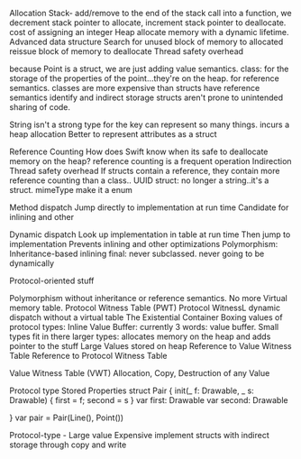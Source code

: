 Allocation
  Stack- add/remove to the end of the stack
  call into a function, we decrement stack pointer to allocate, increment stack pointer to deallocate.
    cost of assigning an integer
  Heap
    allocate memory with a dynamic lifetime.
    Advanced data structure
    Search for unused block of memory to allocated
    reissue block of memory to deallocate
    Thread safety overhead

  because Point is a struct, we are just adding
    value semantics.
  class:
    for the storage of the properties of the point...they're on the heap.
      for reference semantics.
  classes are more expensive than structs
    have reference semantics
    identify and indirect storage
    structs aren't prone to unintended sharing of code.

  String isn't a strong type for the key
    can represent so many things.
      incurs a heap allocation
    Better to represent attributes as a struct

Reference Counting
  How does Swift know when its safe to deallocate memory on the heap?
    reference counting is a frequent operation
      Indirection
      Thread safety overhead
  If structs contain a reference, they contain more reference counting than a class..
    UUID struct: no longer a string..it's a struct.
    mimeType
      make it a enum

Method dispatch
  Jump directly to implementation at run time
  Candidate for inlining and other

  Dynamic dispatch
    Look up implementation in table at run time
    Then jump to implementation
    Prevents inlining and other optimizations
    Polymorphism:
      Inheritance-based
  inlining
    final: never subclassed. never going to be dynamically
    
Protocol-oriented stuff

  Polymorphism without inheritance or reference semantics.
    No more Virtual memory table.
  Protocol Witness Table (PWT)
    Protocol WitnessL dynamic dispatch without a virtual table
  The Existential Container
    Boxing values of protocol types:
      Inline Value Buffer: currently 3 words: value buffer.
        Small types fit in there
        larger types: allocates memory on the heap and adds pointer to the stuff
      Large Values stored on heap
      Reference to Value Witness Table
      Reference to Protocol Witness Table

  Value Witness Table (VWT)
    Allocation, Copy, Destruction of any Value

Protocol type Stored Properties
  struct Pair {
    init(_ f: Drawable, _ s: Drawable) {
      first = f; second = s
    }
    var first: Drawable
    var second: Drawable

  }
  var pair = Pair(Line(), Point())

Protocol-type - Large value
  Expensive
    implement structs with indirect storage through copy and write
